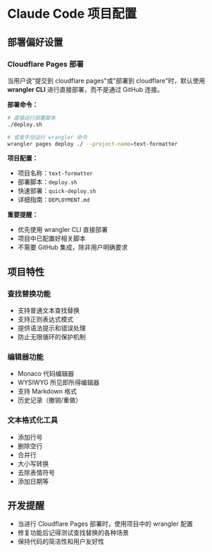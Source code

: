 # Claude Code 项目配置

## 部署偏好设置

### Cloudflare Pages 部署
当用户说"提交到 cloudflare pages"或"部署到 cloudflare"时，默认使用 **wrangler CLI** 进行直接部署，而不是通过 GitHub 连接。

**部署命令：**
```bash
# 直接运行部署脚本
./deploy.sh

# 或者手动运行 wrangler 命令
wrangler pages deploy ./ --project-name=text-formatter
```

**项目配置：**
- 项目名称：`text-formatter`
- 部署脚本：`deploy.sh`
- 快速部署：`quick-deploy.sh`
- 详细指南：`DEPLOYMENT.md`

**重要提醒：**
- 优先使用 wrangler CLI 直接部署
- 项目中已配置好相关脚本
- 不需要 GitHub 集成，除非用户明确要求

## 项目特性

### 查找替换功能
- 支持普通文本查找替换
- 支持正则表达式模式
- 提供语法提示和错误处理
- 防止无限循环的保护机制

### 编辑器功能
- Monaco 代码编辑器
- WYSIWYG 所见即所得编辑器
- 支持 Markdown 格式
- 历史记录（撤销/重做）

### 文本格式化工具
- 添加行号
- 删除空行
- 合并行
- 大小写转换
- 去除表情符号
- 添加日期等

## 开发提醒

- 当进行 Cloudflare Pages 部署时，使用项目中的 wrangler 配置
- 修复功能后记得测试查找替换的各种场景
- 保持代码的简洁性和用户友好性